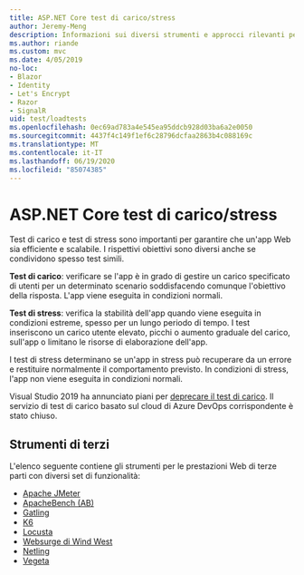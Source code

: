 ```yaml
---
title: ASP.NET Core test di carico/stress
author: Jeremy-Meng
description: Informazioni sui diversi strumenti e approcci rilevanti per test di carico e test di stress ASP.NET Core app.
ms.author: riande
ms.custom: mvc
ms.date: 4/05/2019
no-loc:
- Blazor
- Identity
- Let's Encrypt
- Razor
- SignalR
uid: test/loadtests
ms.openlocfilehash: 0ec69ad783a4e545ea95ddcb928d03ba6a2e0050
ms.sourcegitcommit: 4437f4c149f1ef6c28796dcfaa2863b4c088169c
ms.translationtype: MT
ms.contentlocale: it-IT
ms.lasthandoff: 06/19/2020
ms.locfileid: "85074385"
---
```

# <a name="aspnet-core-loadstress-testing"></a>ASP.NET Core test di carico/stress

Test di carico e test di stress sono importanti per garantire che un'app Web sia efficiente e scalabile. I rispettivi obiettivi sono diversi anche se condividono spesso test simili.

**Test di carico**: verificare se l'app è in grado di gestire un carico specificato di utenti per un determinato scenario soddisfacendo comunque l'obiettivo della risposta. L'app viene eseguita in condizioni normali.

**Test di stress**: verifica la stabilità dell'app quando viene eseguita in condizioni estreme, spesso per un lungo periodo di tempo. I test inseriscono un carico utente elevato, picchi o aumento graduale del carico, sull'app o limitano le risorse di elaborazione dell'app.

I test di stress determinano se un'app in stress può recuperare da un errore e restituire normalmente il comportamento previsto. In condizioni di stress, l'app non viene eseguita in condizioni normali.

Visual Studio 2019 ha annunciato piani per [deprecare il test di carico](https://devblogs.microsoft.com/devops/cloud-based-load-testing-service-eol/). Il servizio di test di carico basato sul cloud di Azure DevOps corrispondente è stato chiuso.

## <a name="third-party-tools"></a>Strumenti di terzi

L'elenco seguente contiene gli strumenti per le prestazioni Web di terze parti con diversi set di funzionalità:

* [Apache JMeter](https://jmeter.apache.org/)
* [ApacheBench (AB)](https://httpd.apache.org/docs/2.4/programs/ab.html)
* [Gatling](https://gatling.io/)
* [K6](https://k6.io)
* [Locusta](https://locust.io/)
* [Websurge di Wind West](https://websurge.west-wind.com/)
* [Netling](https://github.com/hallatore/Netling)
* [Vegeta](https://github.com/tsenart/vegeta)